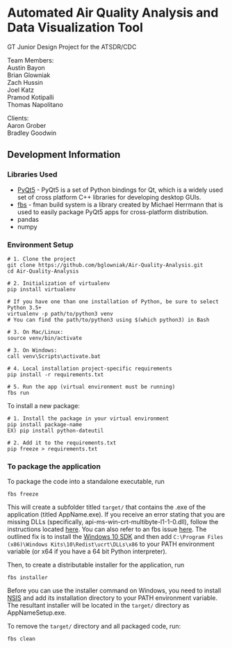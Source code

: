 # Automated Air Quality Analysis and Data Visualization Tool

GT Junior Design Project for the ATSDR/CDC

Team Members:  
Austin Bayon  
Brian Glowniak  
Zach Hussin  
Joel Katz  
Pramod Kotipalli  
Thomas Napolitano  

Clients:  
Aaron Grober  
Bradley Goodwin  

## Development Information

### Libraries Used

  * [PyQt5](https://pypi.org/project/PyQt5) - PyQt5 is a set of Python bindings for Qt, which is a widely used set of cross platform C++ libraries for developing desktop GUIs.
  * [fbs](https://github.com/mherrmann/fbs) - fman build system is a library created by Michael Herrmann that is used to easily package PyQt5 apps for cross-platform distribution.
  * pandas
  * numpy

### Environment Setup

```shell
# 1. Clone the project
git clone https://github.com/bglowniak/Air-Quality-Analysis.git
cd Air-Quality-Analysis

# 2. Initialization of virtualenv
pip install virtualenv

# If you have one than one installation of Python, be sure to select Python 3.5+
virtualenv -p path/to/python3 venv
# You can find the path/to/python3 using $(which python3) in Bash

# 3. On Mac/Linux:
source venv/bin/activate

# 3. On Windows:
call venv\Scripts\activate.bat

# 4. Local installation project-specific requirements
pip install -r requirements.txt

# 5. Run the app (virtual environment must be running)
fbs run
```

To install a new package:
```shell
# 1. Install the package in your virtual environment
pip install package-name
EX) pip install python-dateutil

# 2. Add it to the requirements.txt
pip freeze > requirements.txt
```

### To package the application

To package the code into a standalone executable, run

```shell
fbs freeze
```

This will create a subfolder titled `target/` that contains the .exe of the application (titled AppName.exe). If you receive an error stating that you are missing DLLs (specifically, api-ms-win-crt-multibyte-l1-1-0.dll), follow the instructions located [here](https://answers.microsoft.com/en-us/windows/forum/windows_10-other_settings/problem-with-universal-runtime-on-windows-10-pro/9fda2f7d-5cf8-4906-a542-77147e557d5d?auth=1). You can also refer to an fbs issue [here](https://github.com/mherrmann/fbs-tutorial/issues/4). The outlined fix is to install the [Windows 10 SDK](https://dev.windows.com/en-us/downloads/windows-10-sdk) and then add `C:\Program Files (x86)\Windows Kits\10\Redist\ucrt\DLLs\x86` to your PATH environment variable (or x64 if you have a 64 bit Python interpreter).

Then, to create a distributable installer for the application, run

```shell
fbs installer
```
Before you can use the installer command on Windows, you need to install [NSIS](http://nsis.sourceforge.net/Main_Page) and add its installation directory to your PATH environment variable. The resultant installer will be located in the `target/` directory as AppNameSetup.exe.

To remove the `target/` directory and all packaged code, run:

```shell
fbs clean
```
